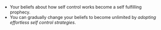 - Your beliefs about how self control works become a self fulfilling prophecy.
- You can gradually change your beliefs to become unlimited by _adopting effortless self control strategies_.